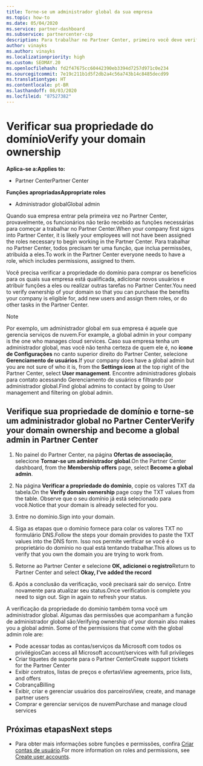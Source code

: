 ```yaml
---
title: Torne-se um administrador global da sua empresa
ms.topic: how-to
ms.date: 05/04/2020
ms.service: partner-dashboard
ms.subservice: partnercenter-csp
description: Para trabalhar no Partner Center, primeiro você deve verificar a propriedade do seu domínio. Saiba como fazer isso e como se tornar um administrador global que pode adicionar usuários.
author: vinayks
ms.author: vinayks
ms.localizationpriority: high
ms.custom: SEOMAY.20
ms.openlocfilehash: fd2f47675cc60442390eb3394d7257d971c0e234
ms.sourcegitcommit: 7e19c211b1d5f2db2a4c56a743b14c8485decd99
ms.translationtype: HT
ms.contentlocale: pt-BR
ms.lasthandoff: 08/03/2020
ms.locfileid: "87527382"
---
```

# <a name="verify-your-domain-ownership"></a><span data-ttu-id="94049-104">Verificar sua propriedade do domínio</span><span class="sxs-lookup"><span data-stu-id="94049-104">Verify your domain ownership</span></span>

<span data-ttu-id="94049-105">**Aplica-se a:**</span><span class="sxs-lookup"><span data-stu-id="94049-105">**Applies to:**</span></span>

- <span data-ttu-id="94049-106">Partner Center</span><span class="sxs-lookup"><span data-stu-id="94049-106">Partner Center</span></span>

<span data-ttu-id="94049-107">**Funções apropriadas**</span><span class="sxs-lookup"><span data-stu-id="94049-107">**Appropriate roles**</span></span>

- <span data-ttu-id="94049-108">Administrador global</span><span class="sxs-lookup"><span data-stu-id="94049-108">Global admin</span></span>

<span data-ttu-id="94049-109">Quando sua empresa entrar pela primeira vez no Partner Center, provavelmente, os funcionários não terão recebido as funções necessárias para começar a trabalhar no Partner Center.</span><span class="sxs-lookup"><span data-stu-id="94049-109">When your company first signs into Partner Center, it is likely your employees will not have been assigned the roles necessary to begin working in the Partner Center.</span></span> <span data-ttu-id="94049-110">Para trabalhar no Partner Center, todos precisam ter uma função, que inclua permissões, atribuída a eles.</span><span class="sxs-lookup"><span data-stu-id="94049-110">To work in the Partner Center everyone needs to have a role, which includes permissions, assigned to them.</span></span>  

<span data-ttu-id="94049-111">Você precisa verificar a propriedade do domínio para comprar os benefícios para os quais sua empresa está qualificada, adicionar novos usuários e atribuir funções a eles ou realizar outras tarefas no Partner Center.</span><span class="sxs-lookup"><span data-stu-id="94049-111">You need to verify ownership of your domain so that you can purchase the benefits your company is eligible for, add new users and assign them roles, or do other tasks in the Partner Center.</span></span>

>[!Note]
><span data-ttu-id="94049-112">Por exemplo, um administrador global em sua empresa é aquele que gerencia serviços de nuvem.</span><span class="sxs-lookup"><span data-stu-id="94049-112">For example, a global admin in your company is the one who manages cloud services.</span></span> <span data-ttu-id="94049-113">Caso sua empresa tenha um administrador global, mas você não tenha certeza de quem ele é, no **ícone de Configurações** no canto superior direito do Partner Center, selecione **Gerenciamento de usuários**.</span><span class="sxs-lookup"><span data-stu-id="94049-113">If your company does have a global admin but you are not sure of who it is, from the **Settings icon** at the top right of the Partner Center, select **User management**.</span></span> <span data-ttu-id="94049-114">Encontre administradores globais para contato acessando Gerenciamento de usuários e filtrando por administrador global.</span><span class="sxs-lookup"><span data-stu-id="94049-114">Find global admins to contact by going to User management and filtering on global admin.</span></span>

## <a name="verify-your-domain-ownership-and-become-a-global-admin-in-partner-center"></a><span data-ttu-id="94049-115">Verifique sua propriedade de domínio e torne-se um administrador global no Partner Center</span><span class="sxs-lookup"><span data-stu-id="94049-115">Verify your domain ownership and become a global admin in Partner Center</span></span>

1. <span data-ttu-id="94049-116">No painel do Partner Center, na página **Ofertas de associação**, selecione **Tornar-se um administrador global**.</span><span class="sxs-lookup"><span data-stu-id="94049-116">On the Partner Center dashboard, from the **Membership offers** page, select **Become a global admin**.</span></span> 

2. <span data-ttu-id="94049-117">Na página **Verificar a propriedade do domínio**, copie os valores TXT da tabela.</span><span class="sxs-lookup"><span data-stu-id="94049-117">On the **Verify domain ownership** page copy the TXT values from the table.</span></span> <span data-ttu-id="94049-118">Observe que o seu domínio já está selecionado para você.</span><span class="sxs-lookup"><span data-stu-id="94049-118">Notice that your domain is already selected for you.</span></span>

3. <span data-ttu-id="94049-119">Entre no domínio.</span><span class="sxs-lookup"><span data-stu-id="94049-119">Sign into your domain.</span></span> 

4. <span data-ttu-id="94049-120">Siga as etapas que o domínio fornece para colar os valores TXT no formulário DNS.</span><span class="sxs-lookup"><span data-stu-id="94049-120">Follow the steps your domain provides to paste the TXT values into the DNS form.</span></span>  <span data-ttu-id="94049-121">Isso nos permite verificar se você é o proprietário do domínio no qual está tentando trabalhar.</span><span class="sxs-lookup"><span data-stu-id="94049-121">This allows us to verify that you own the domain you are trying to work from.</span></span>

5. <span data-ttu-id="94049-122">Retorne ao Partner Center e selecione **OK, adicionei o registro**</span><span class="sxs-lookup"><span data-stu-id="94049-122">Return to Partner Center and select **Okay, I've added the record**</span></span>

6. <span data-ttu-id="94049-123">Após a conclusão da verificação, você precisará sair do serviço. Entre novamente para atualizar seu status.</span><span class="sxs-lookup"><span data-stu-id="94049-123">Once verification is complete you need to sign out. Sign in again to refresh your status.</span></span> 

<span data-ttu-id="94049-124">A verificação da propriedade do domínio também torna você um administrador global. Algumas das permissões que acompanham a função de administrador global são:</span><span class="sxs-lookup"><span data-stu-id="94049-124">Verifying ownership of your domain also makes you a global admin. Some of the permissions that come with the global admin role are:</span></span>

- <span data-ttu-id="94049-125">Pode acessar todas as contas/serviços da Microsoft com todos os privilégios</span><span class="sxs-lookup"><span data-stu-id="94049-125">Can access all Microsoft account/services with full privileges</span></span> 
- <span data-ttu-id="94049-126">Criar tíquetes de suporte para o Partner Center</span><span class="sxs-lookup"><span data-stu-id="94049-126">Create support tickets for the Partner Center</span></span>
- <span data-ttu-id="94049-127">Exibir contratos, listas de preços e ofertas</span><span class="sxs-lookup"><span data-stu-id="94049-127">View agreements, price lists, and offers</span></span>
- <span data-ttu-id="94049-128">Cobrança</span><span class="sxs-lookup"><span data-stu-id="94049-128">Billing</span></span>
- <span data-ttu-id="94049-129">Exibir, criar e gerenciar usuários dos parceiros</span><span class="sxs-lookup"><span data-stu-id="94049-129">View, create, and manage partner users</span></span>
- <span data-ttu-id="94049-130">Comprar e gerenciar serviços de nuvem</span><span class="sxs-lookup"><span data-stu-id="94049-130">Purchase and manage cloud services</span></span>

## <a name="next-steps"></a><span data-ttu-id="94049-131">Próximas etapas</span><span class="sxs-lookup"><span data-stu-id="94049-131">Next steps</span></span>

- <span data-ttu-id="94049-132">Para obter mais informações sobre funções e permissões, confira [Criar contas de usuário](create-user-accounts-and-set-permissions.md).</span><span class="sxs-lookup"><span data-stu-id="94049-132">For more information on roles and permissions, see [Create user accounts](create-user-accounts-and-set-permissions.md).</span></span> 